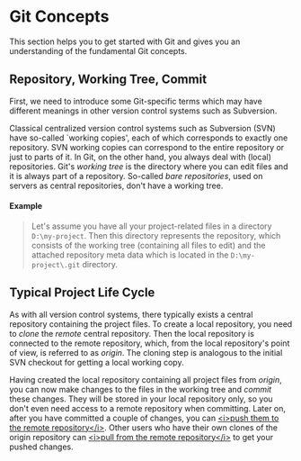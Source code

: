 # Git Concepts

This section helps you to get started with Git and gives you an
understanding of the fundamental Git concepts.

## Repository, Working Tree, Commit

First, we need to introduce some Git-specific terms which may have
different meanings in other version control systems such as Subversion.

Classical centralized version control systems such as Subversion (SVN)
have so-called \`working copies', each of which corresponds to exactly
one repository. SVN working copies can correspond to the entire
repository or just to parts of it. In Git, on the other hand, you always
deal with (local) repositories. Git's *working tree* is the directory
where you can edit files and it is always part of a repository.
So-called *bare repositories*, used on servers as central repositories,
don't have a working tree.



#### Example
>
>
>
>Let's assume you have all your project-related files in a directory
>`D:\my-project`. Then this directory represents the repository, which
>consists of the working tree (containing all files to edit) and the
>attached repository meta data which is located in the
>`D:\my-project\.git` directory.
>
>

## Typical Project Life Cycle

As with all version control systems, there typically exists a central
repository containing the project files. To create a local repository,
you need to *clone* the *remote* central repository. Then the local
repository is connected to the remote repository, which, from the local
repository's point of view, is referred to as *origin*. The cloning step
is analogous to the initial SVN checkout for getting a local working
copy.

Having created the local repository containing all project files from
*origin*, you can now make changes to the files in the working tree and
*commit* these changes. They will be stored in your local repository
only, so you don't even need access to a remote repository when
committing. Later on, after you have committed a couple of changes, you
can [\<i>push them to the remote repository\</i>](Synchronizing-with-Remote-Repositories.md#SynchronizingwithRemoteRepositories-push).
Other users who have their own clones of the origin repository can
[\<i>pull from the remote repository\</i>](Synchronizing-with-Remote-Repositories.md#SynchronizingwithRemoteRepositories-pull)
to get your pushed changes.
